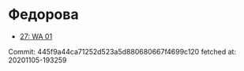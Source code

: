 # Федорова
- [27: WA 01](27.md)

Commit: 445f9a44ca71252d523a5d880680667f4699c120
 fetched at: 20201105-193259
